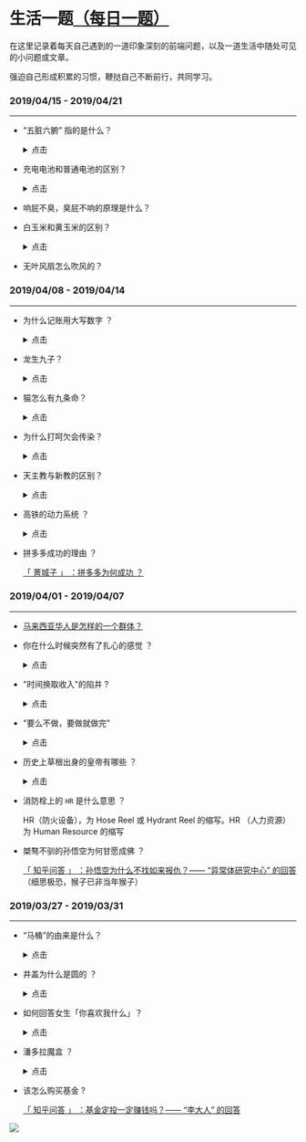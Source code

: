 # 生活一题[（每日一题）](./README.md)

在这里记录着每天自己遇到的一道印象深刻的前端问题，以及一道生活中随处可见的小问题或文章。

强迫自己形成积累的习惯，鞭挞自己不断前行，共同学习。

### **2019/04/15 - 2019/04/21**

---

- “五脏六腑” 指的是什么？

  <details>
  <summary>点击</summary>
    五脏：脾、肺、肾、肝、心；
    
    六腑：胃、大肠、小肠、三焦、膀胱、胆。
    
    人体内脏器官的统称。也比喻事物的内部情况。

  </details>

- 充电电池和普通电池的区别？

  <details>
  <summary>点击</summary>
    充电电池通常有铅酸电池、镍镉电池、镍铁电池、镍氢电池、锂离子电池。
    
    其均是通过化学反应中的电子得失来实现蓄、放电.而其反应过程为可逆反应,即可实现充电时,电子存储.
    
    一般电池虽然也是通过电子得失来实现供电,但不是可逆反应物质.因而不能进行充电.否则,会导致电子的大量存储,放热.易造成危险.常见的一次性电池包括碱锰电池、锌锰电池、锂电池、银锌电池、锌空电池、锌汞电池和镁锰电池。
  </details>

- 响屁不臭，臭屁不响的原理是什么？

- 白玉米和黄玉米的区别？

  <details>
  <summary>点击</summary>
  黄玉米富含叶黄素。维生素A含量高。而白玉米就含量很少了，其它成分与黄玉米相同。

  白玉米中的纤维素含量很高，具有刺激胃肠蠕动、加速粪便排泄的特性，可防治便秘、肠炎、肠癌等。

  白玉米中含有的维生素 E 则有促进细胞分裂、延缓衰老、降低血清胆固醇、防止皮肤病变的功能，还能减轻动脉硬化和脑功能衰退。

  黄玉米中除了含有碳水化合物、蛋白质、脂肪、胡萝卜素外，还含有核黄素、维生素等营养物质。这些物质对预防心脏病、癌症等疾病有很大的好处。

  </details>

- 无叶风扇怎么吹风的？

### **2019/04/08 - 2019/04/14**

---

- 为什么记账用大写数字 ？

  <details>
  <summary>点击</summary>

  原因是用阿拉伯数字容易被涂改、增减和加小数点等问题，使用大写的汉字数字就可以有效的避免账目被修改的问题了。

  1385 年，御史余敏、丁廷举告发郭桓利用职权，勾结李彧、赵全德、胡益、王道亨等贪污，其主要事项包括私吞太平、镇江赋税，降低朝廷税收；私吞浙西秋粮；巧立名目，征收多种水脚钱、口食钱、库子钱、神佛钱等的赋税等。农民出身的皇帝朱元璋尤其痛恨贪官污吏，于是下令调查。调查结果发现郭桓等人总共贪污 2400 多万石粮食，什么概念呢？史称“郭桓案”。

  “郭桓案”后朱元璋决心趁机扫荡全国贪污官员，制定了惩治经济犯罪的严格法令，并在财务管理上进行技术防范，把汉字中的数字改为难以涂改的大写，即把把记载钱粮数字的汉字“一二三四五六七八九十百千万”改为“壹贰叁肆伍陆柒捌玖拾佰仟万”等复杂的汉字，用以增加涂改帐册的难度，后来“陌”和“阡”被改写成“佰、仟”，并一直使用至今。也就是说用大写数字计数，是源于明太祖朱元璋。

  </details>

- 龙生九子？

  <details>
  <summary>点击</summary>

  龙生九子并非是说龙生了九个儿子。俗话说“龙生九子不成龙”，指的是品性不同，各有所好，不像其父而已。而且，在我国传统中，“九”是阳数之极，不仅代表多，更代表贵。龙和凤都是传说中的神兽神禽，不仅分别象征阴阳，也都代表着尊贵的地位。“龙生九子”，凤自然也得“九雏”。

  明朝李东阳《怀麓堂集》（按排行）：囚牛(qiú'niú)、睚眦(yá'zì)、嘲风(cháo'fēng)、蒲牢(pú'láo)、狻猊(suān'ní)、赑屃(bì'xì)、狴犴(bì'àn)、负屃(fù'xì)、螭吻/鸱尾(chī'wěn/chī'wěi)

  </details>

* 猫怎么有九条命？

  <details>
  <summary>点击</summary>

  我们经常会从各种渠道听说：猫有 9 条命。世界各地有许多关于猫有九条命的故事和传说，其实呢，喵星人被赋予有 9 条命的名声，是归结于 TA 们跳跃和着陆的能力。

  猫是善于攀爬跳跃的动物，它的体内各种器官的平衡功能比其它动物要完善，当它从高处跳下来时，身体失去平衡，神经系统会迅速的指挥骨骼肌以最快的速度运动，将失去平衡的身体调整到正常的位置。

  虽然猫可以通过调整，把伤害减到最低。但并不代表不会摔死。如果下坠高度太低，猫来不及调整；太高的话，冲击力过大，依然会受伤。所以有时猫从 7 楼跳下就死了，但从 16 楼摔落则没事。

  </details>

* 为什么打呵欠会传染？

  <details>
  <summary>点击</summary>

  </details>

* 天主教与新教的区别？

  <details>
  <summary>点击</summary>

  基督新教只敬拜三一神；而天主教除敬拜三一神外，还敬拜马利亚、彼得。

  基督新教只一本《圣经》66 卷；而天主教除《圣经》66 卷外，还有次经 7 卷。

  基督新教没有教皇；而天主教有教皇，且教皇为尊。

  基督新教认为，只有神才有赎罪权柄；而天主教的教皇与神甫却有赎罪权柄。

  基督新教的得救之法是“因信得救”；天主教的得救之法是“守诫命得救”。

  ![](https://pic3.zhimg.com/80/5f8e2a4f4ccb530c1db13ed6ce91a502_hd.jpg)

  </details>

* 高铁的动力系统 ？

  <details>
  <summary>点击</summary>

  高铁的动力是由电力机车提供动力. 电力机车所需电能由电气化铁路供电系统的接触网或第三轨供运行中的电力机车给,所以是一种非自带能源的机车.

  电力动车组靠的是外部输送的电能,电能来自于普通的发电厂,然后通过变电所变压送到接触网上,机车的受电弓与接触网接触,从而把电力引到机车内,然后再通过变压,整流送给牵引电机牵引动车组行驶.

  </details>

* 拼多多成功的理由 ？

  [「 菁城子 」 ：拼多多为何成功 ？](https://mp.weixin.qq.com/s/pYiBuupXX74vPsj9yQnfwg)

### **2019/04/01 - 2019/04/07**

---

- [马来西亚华人是怎样的一个群体？](https://www.jianshu.com/p/1124bbd4aa77)
- 你在什么时候突然有了扎心的感觉 ？

  <details>
  <summary>点击</summary>

  > 和她分手半年多了，她早已有了新欢，昨天晚上突然打电话过来，喂喂喂，别的小朋友都回家了，你什么时候来接我回家？一个大男人，当时就忍不住流泪了。我强忍着自己的哽咽，细声说，你在哪？我带你回家。接着电话那边传来狂放的笑声，“你傻逼吧，我在玩真心话大冒险！”

  </details>

- "时间换取收入"的陷井 ?

  <details>
    <summary>点击</summary>

  现在很多人开网约车，这样能赚多少钱，能够赚到大钱吗？

  这个问题很容易回答，答案就是不能。出租车司机的收入，主要由营业时间的长短决定。基本上，一天开 12 个小时，就是比开 6 个小时，收入高出一倍。每天只有 24 个小时，因此收入存在上限，不可能偏离平均水平很远。

  出租车是"时间换收入"的典型行业，投入的时间越多，收入越高，在家休息就没收入。很多行业都属于"时间换收入"，所有此类行业都赚不到大钱。因为你能用来交换的时间是有限的，而且进入中年以后，你就拿不出更多的时间来交换。开出租车赚零花钱，或者作为短期过渡，这是没问题的，但作为终身职业是很糟糕的。

  我觉得，越来越多的程序员正在落入这个陷井，用编码的时间换取收入。只有不停地做项目，才能拿到钱。项目做得越多，收入越高。这个项目开发完了，公司又让他去干下一个项目。 忙了好几年，项目完成了一大堆，但是自己什么也没留下，以后的收入还要取决于从零开始的新项目。这样的话，你跟出租车司机有何两样，哪一天你不写代码了，不是照样没收入。

  那些赚到大钱的人，没有一个是靠时间换取收入的。他们要么通过积累资产致富，要么购买他人的时间，为自己创造财富。你应该警惕，不要落入"时间换取收入"的陷井，不要只顾着为别人生产代码，而要注意积累自己的资产，以及适时开展属于自己的业务。

  </details>

- "要么不做，要做就做完"

  <details>
    <summary>点击</summary>

  一个美国程序员分享自己的工作方法，其中有一条是 "要么不做，要做就做完"。

  他的意思是，不要给自己留下做了一半的活。因为这意味着你需要再回来，继续把它做完；你会挂念这件事情，它就像一个钟摆，过一段时间就会重新出现在你的脑海，时不时烦扰着你。

  你的目标应该是，当天就把这件事情做完，从此不必再去碰它，第二天继续做下一件事就行了。如果遇到一天做不完的大项目，那就把它分解成一个个小步骤，每天完成一个步骤。

  我觉得他说得很好，但是这句话比较重要的，其实是前半句：有些事情不要去做。事情是做不完的，而你的时间和精力是有限的，不要只想着如何才能把事情做完，还要学会不做那些不应该做的事情。

  某种程度上，不做比做完更困难。因为通常来说，做完一件事，多多少少都有一些好处，不做意味着你要放弃一些眼前的好处，这并不容易。

  最糟糕的一种情况是，某个项目不值得做，但是你已经做了，为了不要浪费已经投入的成本，于是你进一步投入，在泥坑里面越陷越深。等到项目最后失败的时候，你大伤元气，一蹶不振。项目管理有一个很重要的原则，叫做"尽快失败"，就是为了防止这种情况。胡适先生原来学农科，专业是果树栽培，他觉得实在没意思，大学读到一半就改学哲学，后来当上了北大校长。如果他没有放弃，想着拿完农科文凭再说，那他大概就不会有以后的成就了。总之，对于那些没希望的项目，放弃得越早越好。

  </details>

- 历史上草根出身的皇帝有哪些 ？

  <details>
    <summary>点击</summary>

  1、汉高祖刘邦：沛丰邑中阳里人，汉朝开国皇帝，汉民族和汉文化的伟大开拓者之一、中国历史上杰出的政治家、卓越的战略家和指挥家。对汉族的发展、以及中国的统一有突出贡献。刘邦绝对是一个无赖至极的草根，本是一个地痞小流氓，后来因为一些机缘巧合走上了一条王者之路。

  2、明太祖朱元璋：朱元璋，字国瑞，原名重八，后取名兴宗，濠州钟离人（今安徽凤阳），政治家，战略家，军事统帅，明朝开国皇帝。朱元璋是民间百姓所知最出名的一个“草根皇帝”，其中关于朱元璋的典故传闻更是数不胜数。出身低微，大饥荒时一家人几乎死尽。为生活所迫，朱元璋少年时在皇觉寺出家为僧，经常受到僧侣的欺凌。元朝末年，参加红巾军郭子兴部下反元，在郭子兴手下屡立功勋，深得信任。

  </details>

- 消防栓上的 `HR` 是什么意思 ？

  HR（防火设备），为 Hose Reel 或 Hydrant Reel 的缩写。HR （人力资源）为 Human Resource 的缩写

- 桀骜不驯的孙悟空为何甘愿成佛 ？

  [「 知乎问答 」 ：孙悟空为什么不找如来报仇？—— “异常体研究中心” 的回答](https://www.zhihu.com/question/43344428/answer/541721659) （细思极恐，猴子已非当年猴子）

### **2019/03/27 - 2019/03/31**

---

- “马桶”的由来是什么？

  <details>
  <summary>点击</summary>

  坐便器，俗称马桶，是每个家庭不可缺少的一部分。当我们每天与马桶亲密接触的时候，有没有想过，坐便器为什么叫“马桶”？和马有什么直接的关系吗？

  早时古人没有便器，只有蹲坑，很容易发生惨剧。后来受汉高祖刘邦“以儒生之冠当溺器”的启发，才有了后来伟大的发明——“虎子”，是当时的便器。“虎子”口部饰虎首，背有扁平提梁，下有四足，操作方便。

  ![虎子](./image/huzi.png)

  到了唐朝之后，唐高祖李渊的爷爷李虎，为了避其名讳，改名“马子”。当然这东西刚开始发明的时候是用于男性小便的，随着慢慢发展，由石器玉器转化成木制的桶（也方便女性使用），因此“马子”也改名称为“马桶”!

  </details>

- 井盖为什么是圆的 ？

    <details>
    <summary>点击</summary>

  1. 圆形井盖受力后，会向四周扩散压力，由于扩散均匀不容易碎裂和塌陷。

  2. 矩形的井盖由于受力不均匀，导致碎裂的几率远大于圆形。所以通过耐用性方面考虑还是圆形井盖合适。
  3. 这样可以保证井盖在任何方向上的尺寸都大于井口。在市区的路政方面，一般采用圆形，因为圆形的井盖不易倾斜，能够较好的保护好行人和车辆的安全。

  4. 相对节省生成材料成本，相对于矩形或者正方形，矩形内切圆形的面积最小，生成用的材料也更少。

  5. 城市标准排水井盖重达几十公斤，搬运时起码需要几个成年男子同时动作。圆的好运输和施工，滚起来就可以动，

    </details>

- 如何回答女生「你喜欢我什么」？

  <details>
    <summary>点击</summary>

  喜欢你的温柔美丽，但别人也有！

  喜欢你的聪明狡黠，但别人也有!

  喜欢你的一颦一笑，一嗔一怒，是的，别人也有!

  这一切的一切，别人都有，但对我毫无意义!

  我喜欢的，不是你的什么。

  我喜欢的，是你而已。

    </details>

- 潘多拉魔盒 ？

  <details>
    <summary>点击</summary>

  潘多拉，希腊神话中宙斯用粘土做成的地上的第一个女人，用于对普罗米修斯造人和盗火的惩罚而送给普罗米修斯弟弟埃庇米修斯。

  潘多拉打开魔盒，释放出人世间的所有邪恶--贪婪、虚伪、诽谤、嫉妒、痛苦等等，但潘多拉却照众神之王宙斯的旨意趁希望没有来得及释放时，又盖上了盒盖，把它永远锁在盒内。

  据此英语中常借用 Pandora's box 一语喻指 "灾祸之源"，用 open Pandora's box 表示"引起种种祸患"。

    </details>

- 该怎么购买基金 ?

  [「 知乎问答 」 ：基金定投一定赚钱吗？—— “李大人” 的回答](https://www.zhihu.com/question/35163926/answer/626026667)

![](https://raw.githubusercontent.com/zxpsuper/daily-question/master/image/fork_and_star.jpg)
